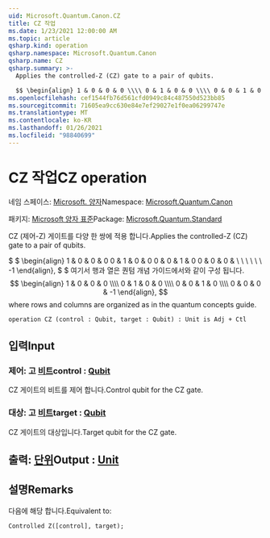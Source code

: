 ```yaml
---
uid: Microsoft.Quantum.Canon.CZ
title: CZ 작업
ms.date: 1/23/2021 12:00:00 AM
ms.topic: article
qsharp.kind: operation
qsharp.namespace: Microsoft.Quantum.Canon
qsharp.name: CZ
qsharp.summary: >-
  Applies the controlled-Z (CZ) gate to a pair of qubits.

  $$ \begin{align} 1 & 0 & 0 & 0 \\\\ 0 & 1 & 0 & 0 \\\\ 0 & 0 & 1 & 0 \\\\ 0 & 0 & 0 & -1 \end{align}, $$ where rows and columns are organized as in the quantum concepts guide.
ms.openlocfilehash: cef1544fb76d561cfd0949c84c487550d523bb85
ms.sourcegitcommit: 71605ea9cc630e84e7ef29027e1f0ea06299747e
ms.translationtype: MT
ms.contentlocale: ko-KR
ms.lasthandoff: 01/26/2021
ms.locfileid: "98840699"
---
```

# <a name="cz-operation"></a><span data-ttu-id="8930e-102">CZ 작업</span><span class="sxs-lookup"><span data-stu-id="8930e-102">CZ operation</span></span>

<span data-ttu-id="8930e-103">네임 스페이스: [Microsoft. 양자](xref:Microsoft.Quantum.Canon)</span><span class="sxs-lookup"><span data-stu-id="8930e-103">Namespace: [Microsoft.Quantum.Canon](xref:Microsoft.Quantum.Canon)</span></span>

<span data-ttu-id="8930e-104">패키지: [Microsoft 양자 표준](https://nuget.org/packages/Microsoft.Quantum.Standard)</span><span class="sxs-lookup"><span data-stu-id="8930e-104">Package: [Microsoft.Quantum.Standard](https://nuget.org/packages/Microsoft.Quantum.Standard)</span></span>


<span data-ttu-id="8930e-105">CZ (제어-Z) 게이트를 다양 한 쌍에 적용 합니다.</span><span class="sxs-lookup"><span data-stu-id="8930e-105">Applies the controlled-Z (CZ) gate to a pair of qubits.</span></span>

<span data-ttu-id="8930e-106">$ $ \begin{align} 1 & 0 & 0 & 0 0 & 1 & 0 & 0 0 & 0 & 1 & 0 0 & 0 & 0 & \\ \\ \\ \\ \\ \\ -1 \end{align}, $ $ 여기서 행과 열은 퀀텀 개념 가이드에서와 같이 구성 됩니다.</span><span class="sxs-lookup"><span data-stu-id="8930e-106">$$ \begin{align} 1 & 0 & 0 & 0 \\\\ 0 & 1 & 0 & 0 \\\\ 0 & 0 & 1 & 0 \\\\ 0 & 0 & 0 & -1 \end{align}, $$ where rows and columns are organized as in the quantum concepts guide.</span></span>

```qsharp
operation CZ (control : Qubit, target : Qubit) : Unit is Adj + Ctl
```


## <a name="input"></a><span data-ttu-id="8930e-107">입력</span><span class="sxs-lookup"><span data-stu-id="8930e-107">Input</span></span>

### <a name="control--qubit"></a><span data-ttu-id="8930e-108">제어: 고 [비트](xref:microsoft.quantum.lang-ref.qubit)</span><span class="sxs-lookup"><span data-stu-id="8930e-108">control : [Qubit](xref:microsoft.quantum.lang-ref.qubit)</span></span>

<span data-ttu-id="8930e-109">CZ 게이트의 비트를 제어 합니다.</span><span class="sxs-lookup"><span data-stu-id="8930e-109">Control qubit for the CZ gate.</span></span>


### <a name="target--qubit"></a><span data-ttu-id="8930e-110">대상: 고 [비트](xref:microsoft.quantum.lang-ref.qubit)</span><span class="sxs-lookup"><span data-stu-id="8930e-110">target : [Qubit](xref:microsoft.quantum.lang-ref.qubit)</span></span>

<span data-ttu-id="8930e-111">CZ 게이트의 대상입니다.</span><span class="sxs-lookup"><span data-stu-id="8930e-111">Target qubit for the CZ gate.</span></span>



## <a name="output--unit"></a><span data-ttu-id="8930e-112">출력: [단위](xref:microsoft.quantum.lang-ref.unit)</span><span class="sxs-lookup"><span data-stu-id="8930e-112">Output : [Unit](xref:microsoft.quantum.lang-ref.unit)</span></span>



## <a name="remarks"></a><span data-ttu-id="8930e-113">설명</span><span class="sxs-lookup"><span data-stu-id="8930e-113">Remarks</span></span>

<span data-ttu-id="8930e-114">다음에 해당 합니다.</span><span class="sxs-lookup"><span data-stu-id="8930e-114">Equivalent to:</span></span>

```qsharp
Controlled Z([control], target);
```